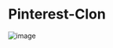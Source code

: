 # Pinterest-Clon
![image](https://user-images.githubusercontent.com/86698059/205523416-01889a3e-3304-443c-b943-02288fcebbcd.png)
